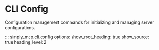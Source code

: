 # CLI Config

Configuration management commands for initializing and managing server configurations.

::: simply_mcp.cli.config
    options:
      show_root_heading: true
      show_source: true
      heading_level: 2

